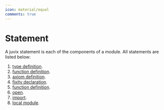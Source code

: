 ```yaml
---
icon: material/equal
comments: true
---
```

# Statement

A juvix statement is each of the components of a module.
All statements are listed below:

1. [type definition](datatypes.md).
2. [function definition](functions.md).
3. [axiom definition](axioms.md).
4. [fixity declaration](infix.md).
5. [function definition](functions.md).
6. [open](modules.md).
7. [import](modules.md).
8. [local module](modules.md).
